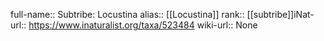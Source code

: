 

full-name:: Subtribe: Locustina
alias:: [[Locustina]]
rank:: [[subtribe]]iNat-url:: https://www.inaturalist.org/taxa/523484
wiki-url:: None